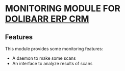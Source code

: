 # MONITORING MODULE FOR <a href="https://www.dolibarr.org">DOLIBARR ERP CRM</a>

## Features

This module provides some monitoring features:

- A daemon to make some scans
- An interface to analyze results of scans